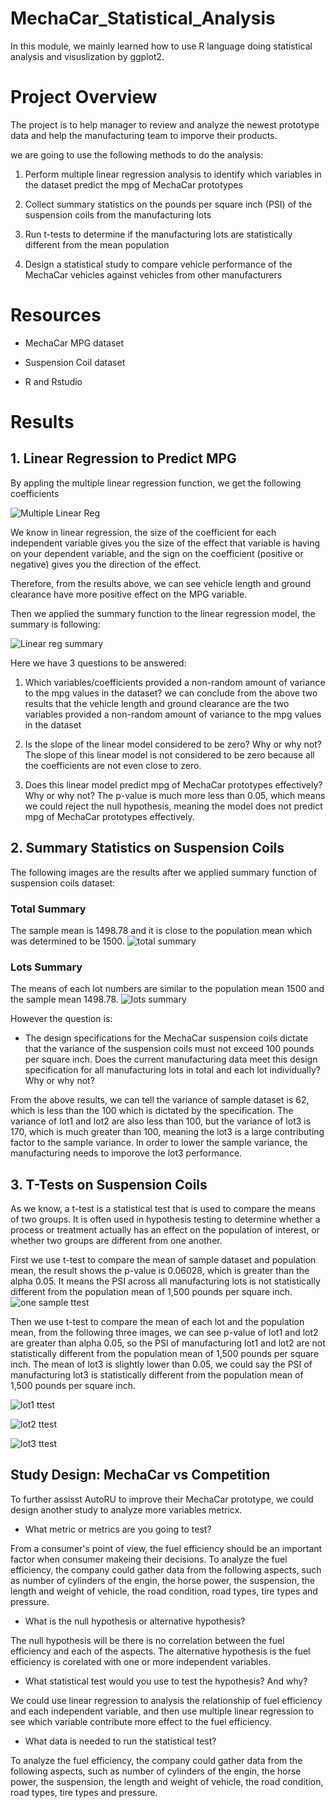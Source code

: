 # MechaCar_Statistical_Analysis

In this module, we mainly learned how to use R language doing statistical analysis and visuslization by ggplot2.

# Project Overview

The project is to help manager to review and analyze the newest prototype data and help the manufacturing team to imporve their products.

we are going to use the following methods to do the analysis:

1. Perform multiple linear regression analysis to identify which variables in the dataset predict the mpg of MechaCar prototypes

2. Collect summary statistics on the pounds per square inch (PSI) of the suspension coils from the manufacturing lots

3. Run t-tests to determine if the manufacturing lots are statistically different from the mean population

4. Design a statistical study to compare vehicle performance of the MechaCar vehicles against vehicles from other manufacturers

# Resources

- MechaCar MPG dataset

- Suspension Coil dataset

- R and Rstudio

# Results

## 1. Linear Regression to Predict MPG

By appling the multiple linear regression function, we get the following coefficients

![Multiple Linear Reg](https://github.com/ivorfanning/MechaCar_Statistical_Analysis/blob/main/images_challenge/01_ML%20reg%20model.png)

We know in linear regression, the size of the coefficient for each independent variable gives you the size of the effect that variable is having on your dependent variable, and the sign on the coefficient (positive or negative) gives you the direction of the effect.

Therefore, from the results above, we can see vehicle length and ground clearance have more positive effect on the MPG variable.

Then we applied the summary function to the linear regression model, the summary is following:

![Linear reg summary](https://github.com/ivorfanning/MechaCar_Statistical_Analysis/blob/main/images_challenge/02_ML%20reg%20model%20summary.png)

Here we have 3 questions to be answered:

1. Which variables/coefficients provided a non-random amount of variance to the mpg values in the dataset?
we can conclude from the above two results that the vehicle length and ground clearance are the two variables provided a non-random amount of variance to the mpg values in the dataset

3. Is the slope of the linear model considered to be zero? Why or why not?
The slope of this linear model is not considered to be zero because all the coefficients are not even close to zero.

5. Does this linear model predict mpg of MechaCar prototypes effectively? Why or why not?
The p-value is much more less than 0.05, which means we could reject the null hypothesis, meaning the model does not predict mpg of MechaCar prototypes effectively.

## 2. Summary Statistics on Suspension Coils

The following images are the results after we applied summary function of suspension coils dataset:

### Total Summary

The sample mean is 1498.78 and it is close to the population mean which was determined to be 1500.
![total summary](https://github.com/ivorfanning/MechaCar_Statistical_Analysis/blob/main/images_challenge/03_total%20summary%20of%20suspension%20coils.png)

### Lots Summary

The means of each lot numbers are similar to the population mean 1500 and the sample mean 1498.78.
![lots summary](https://github.com/ivorfanning/MechaCar_Statistical_Analysis/blob/main/images_challenge/04_lots%20summary%20of%20suspension%20coils.png)

However the question is:
- The design specifications for the MechaCar suspension coils dictate that the variance of the suspension coils must not exceed 100 pounds per square inch. Does the current manufacturing data meet this design specification for all manufacturing lots in total and each lot individually? Why or why not?

From the above results, we can tell the variance of sample dataset is 62, which is less than the 100 which is dictated by the specification. The variance of lot1 and lot2 are also less than 100, but the variance of lot3 is 170, which is much greater than 100, meaning the lot3 is a large contributing factor to the sample variance. In order to lower the sample variance, the manufacturing needs to imporove the lot3 performance.

## 3. T-Tests on Suspension Coils

As we know, a t-test is a statistical test that is used to compare the means of two groups. It is often used in hypothesis testing to determine whether a process or treatment actually has an effect on the population of interest, or whether two groups are different from one another.

First we use t-test to compare the mean of sample dataset and population mean, the result shows the p-value is 0.06028, which is greater than the alpha 0.05. It means the PSI across all manufacturing lots is not statistically different from the population mean of 1,500 pounds per square inch.
![one sample ttest](https://github.com/ivorfanning/MechaCar_Statistical_Analysis/blob/main/images_challenge/05_t.test.png)

Then we use t-test to compare the mean of each lot and the population mean, from the following three images, we can see p-value of lot1 and lot2 are greater than alpha 0.05, so the PSI of manufacturing lot1 and lot2 are not statistically different from the population mean of 1,500 pounds per square inch. The mean of lot3 is slightly lower than 0.05, we could say the PSI of manufacturing lot3 is statistically different from the population mean of 1,500 pounds per square inch.

![lot1 ttest](https://github.com/ivorfanning/MechaCar_Statistical_Analysis/blob/main/images_challenge/06_t.test%20lot1.png)

![lot2 ttest](https://github.com/ivorfanning/MechaCar_Statistical_Analysis/blob/main/images_challenge/07_t.test%20lot2.png)

![lot3 ttest](https://github.com/ivorfanning/MechaCar_Statistical_Analysis/blob/main/images_challenge/08_t.test%20lot3.png)

## Study Design: MechaCar vs Competition

To further assisst AutoRU to improve their MechaCar prototype, we could design another study to analyze more variables metricx. 

- What metric or metrics are you going to test?

From a consumer's point of view, the fuel efficiency should be an important factor when consumer makeing their decisions. To analyze the fuel efficiency, the company could gather data from the following aspects, such as number of cylinders of the engin, the horse power, the suspension, the length and weight of vehicle, the road condition, road types, tire types and pressure.

- What is the null hypothesis or alternative hypothesis?

The null hypothesis will be there is no correlation between the fuel efficiency and each of the aspects.
The alternative hypothesis is the fuel efficiency is corelated with one or more independent variables.

- What statistical test would you use to test the hypothesis? And why?

We could use linear regression to analysis the relationship of fuel efficiency and each independent variable, and then use multiple linear regression to see which variable contribute more effect to the fuel efficiency.

- What data is needed to run the statistical test?

To analyze the fuel efficiency, the company could gather data from the following aspects, such as number of cylinders of the engin, the horse power, the suspension, the length and weight of vehicle, the road condition, road types, tire types and pressure.
